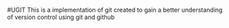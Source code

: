 #UGIT
This is a implementation of git created to gain a better understanding of version control using git and github
